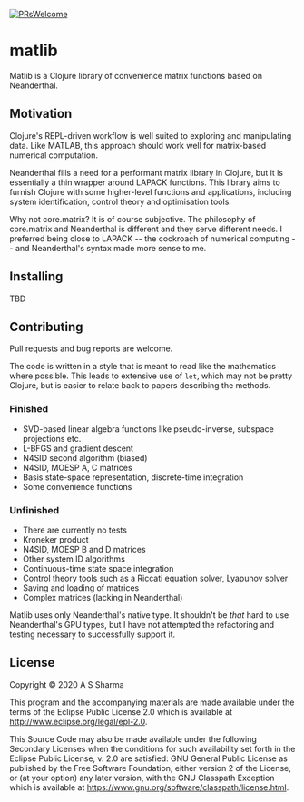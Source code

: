 [![PRsWelcome](https://img.shields.io/badge/PRs-welcome-brightgreen.svg?style=flat-square)](http://makeapullrequest.com)

# matlib

Matlib is a Clojure library of convenience matrix functions based on Neanderthal.

## Motivation

Clojure's REPL-driven workflow is well suited to exploring and manipulating data.
Like MATLAB, this approach should work well for matrix-based numerical computation.

Neanderthal fills a need for a performant matrix library in Clojure, but it is
essentially a thin wrapper around LAPACK functions. This library aims to
furnish Clojure with some higher-level functions and applications, including
system identification, control theory and optimisation tools.

Why not core.matrix? It is of course subjective. The philosophy of core.matrix
and Neanderthal is different and they serve different needs. I preferred being
close to LAPACK -- the cockroach of numerical computing -- and Neanderthal's
syntax made more sense to me.


## Installing

TBD


## Contributing

Pull requests and bug reports are welcome. 

The code is written in a style that is meant to read like the mathematics where
possible. This leads to extensive use of `let`, which may not be pretty
Clojure, but is easier to relate back to papers describing the methods.


### Finished

- SVD-based linear algebra functions like pseudo-inverse, subspace projections etc.
- L-BFGS and gradient descent
- N4SID second algorithm (biased)
- N4SID, MOESP A, C matrices
- Basis state-space representation, discrete-time integration
- Some convenience functions


### Unfinished

- There are currently no tests
- Kroneker product
- N4SID, MOESP B and D matrices
- Other system ID algorithms
- Continuous-time state space integration
- Control theory tools such as a Riccati equation solver, Lyapunov solver
- Saving and loading of matrices
- Complex matrices (lacking in Neanderthal)

Matlib uses only Neanderthal's native type. It shouldn't be *that* hard to use
Neanderthal's GPU types, but I have not attempted the refactoring and testing
necessary to successfully support it.


## License

Copyright © 2020 A S Sharma

This program and the accompanying materials are made available under the
terms of the Eclipse Public License 2.0 which is available at
http://www.eclipse.org/legal/epl-2.0.

This Source Code may also be made available under the following Secondary
Licenses when the conditions for such availability set forth in the Eclipse
Public License, v. 2.0 are satisfied: GNU General Public License as published by
the Free Software Foundation, either version 2 of the License, or (at your
option) any later version, with the GNU Classpath Exception which is available
at https://www.gnu.org/software/classpath/license.html.
